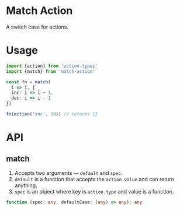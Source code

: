 # Match Action

A switch case for actions.

# Usage

```ts
import {action} from 'action-types'
import {match} from 'match-action'

const fn = match(
  i => i, {
  inc: i => i + 1,
  dec: i => i - 1
})

fn(action('inc', 10)) // returns 11
```

# API

## match

1.  Accepts two arguments — `default` and `spec`.
2.  `default` is a function that accepts the `action.value` and can return anything.
3.  `spec` is an object where key is `action.type` and value is a function.

```ts
function (spec: any, defaultCase: (any) => any): any
```
